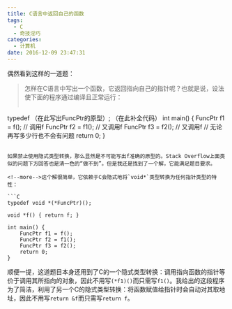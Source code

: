 ```yaml
---
title: C语言中返回自己的函数
tags:
  - C
  - 奇技淫巧
categories:
  - 计算机
date: 2016-12-09 23:47:31
---
```


偶然看到这样的一道题：

> 怎样在C语言中写出一个函数，它返回指向自己的指针呢？也就是说，设法使下面的程序通过编译且正常运行：
>
> ```C
typedef （在此写出FuncPtr的原型）;
（在此补全代码）
int main() {
    FuncPtr f1 = f();  // 调用f
    FuncPtr f2 = f1(); // 又调用f
    FuncPtr f3 = f2(); // 又调用f
    // 无论再写多少行也不会有问题
    return 0;
}
```

如果禁止使用隐式类型转换，那么显然是不可能写出f准确的原型的。Stack Overflow上面类似的问题下方回答也是清一色的“做不到”。但是我还是找到了一个解，它能满足题目要求。

<!--more-->这个解很简单，它依赖于C会隐式地将`void*`类型转换为任何指针类型的特性：

```C
typedef void *(*FuncPtr)();

void *f() { return f; }

int main() {
    FuncPtr f1 = f();
    FuncPtr f2 = f1();
    FuncPtr f3 = f2();
    return 0;
}
```

顺便一提，这道题目本身还用到了C的一个隐式类型转换：调用指向函数的指针等价于调用其所指向的对象，因此不用写`(*f1)()`而只需写`f1()`。我给出的这段程序为了简洁，利用了另一个C的隐式类型转换：将函数赋值给指针时会自动对其取地址，因此不用写`return &f`而只需写`return f`。
